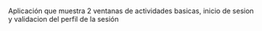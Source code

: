 #
Aplicación que muestra 2 ventanas de actividades basicas, inicio de sesion y validacion del perfil de la sesión
